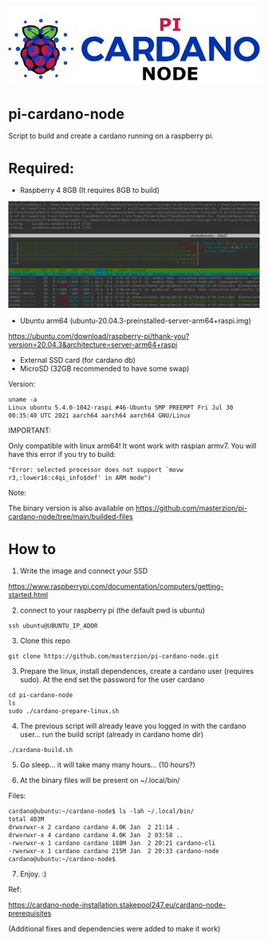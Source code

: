 ![pi-cardano-node logo](https://github.com/masterzion/pi-cardano-node/blob/main/imgs/logo.png?raw=true)

# pi-cardano-node

Script to build and create a cardano running on a raspberry pi.

# Required:
 - Raspberry 4 8GB (It requires 8GB to build)

![Build memory usage](https://github.com/masterzion/pi-cardano-node/blob/main/imgs/memory.png?raw=true)

 - Ubuntu arm64 (ubuntu-20.04.3-preinstalled-server-arm64+raspi.img)

https://ubuntu.com/download/raspberry-pi/thank-you?version=20.04.3&architecture=server-arm64+raspi

 - External SSD card (for cardano db)
 - MicroSD (32GB recommended to have some swap)



Version:
 ```
 uname -a
 Linux ubuntu 5.4.0-1042-raspi #46-Ubuntu SMP PREEMPT Fri Jul 30 00:35:40 UTC 2021 aarch64 aarch64 aarch64 GNU/Linux
 ```

IMPORTANT:

Only compatible with linux arm64! It wont work with raspian armv7. You will have this error if you try to build:
```
"Error: selected processor does not support `movw r3,:lower16:c4qi_info$def' in ARM mode")
```

Note:

The binary version is also available on https://github.com/masterzion/pi-cardano-node/tree/main/builded-files


# How to

1) Write the image and connect your SSD

https://www.raspberrypi.com/documentation/computers/getting-started.html


2) connect to your raspberry pi (the default pwd is ubuntu)
```
ssh ubuntu@UBUNTU_IP_ADDR
```

3) Clone this repo

```
git clone https://github.com/masterzion/pi-cardano-node.git
```

3) Prepare the linux, install dependences, create a cardano user
(requires sudo). At the end set the password for the user cardano
```
cd pi-cardano-node
ls
sudo ./cardano-prepare-linux.sh
```

4) The previous script will already leave you logged in with the cardano user... run the build script (already in cardano home dir)

```
./cardano-build.sh
```

5) Go sleep... it will take many many hours... (10 hours?)

6) At the binary files will be present on ~/.local/bin/

Files:
```
cardano@ubuntu:~/cardano-node$ ls -lah ~/.local/bin/
total 403M
drwxrwxr-x 2 cardano cardano 4.0K Jan  2 21:14 .
drwxrwxr-x 4 cardano cardano 4.0K Jan  2 03:58 ..
-rwxrwxr-x 1 cardano cardano 188M Jan  2 20:21 cardano-cli
-rwxrwxr-x 1 cardano cardano 215M Jan  2 20:33 cardano-node
cardano@ubuntu:~/cardano-node$
```

7) Enjoy. :)





Ref:

https://cardano-node-installation.stakepool247.eu/cardano-node-prerequisites

(Additional fixes and dependencies were added to make it work)
